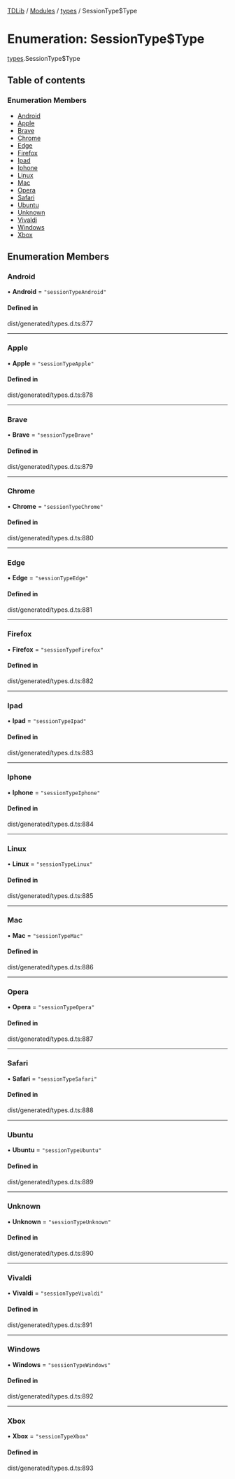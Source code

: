 [TDLib](../README.md) / [Modules](../modules.md) / [types](../modules/types.md) / SessionType$Type

# Enumeration: SessionType$Type

[types](../modules/types.md).SessionType$Type

## Table of contents

### Enumeration Members

- [Android](types.SessionType_Type.md#android)
- [Apple](types.SessionType_Type.md#apple)
- [Brave](types.SessionType_Type.md#brave)
- [Chrome](types.SessionType_Type.md#chrome)
- [Edge](types.SessionType_Type.md#edge)
- [Firefox](types.SessionType_Type.md#firefox)
- [Ipad](types.SessionType_Type.md#ipad)
- [Iphone](types.SessionType_Type.md#iphone)
- [Linux](types.SessionType_Type.md#linux)
- [Mac](types.SessionType_Type.md#mac)
- [Opera](types.SessionType_Type.md#opera)
- [Safari](types.SessionType_Type.md#safari)
- [Ubuntu](types.SessionType_Type.md#ubuntu)
- [Unknown](types.SessionType_Type.md#unknown)
- [Vivaldi](types.SessionType_Type.md#vivaldi)
- [Windows](types.SessionType_Type.md#windows)
- [Xbox](types.SessionType_Type.md#xbox)

## Enumeration Members

### Android

• **Android** = ``"sessionTypeAndroid"``

#### Defined in

dist/generated/types.d.ts:877

___

### Apple

• **Apple** = ``"sessionTypeApple"``

#### Defined in

dist/generated/types.d.ts:878

___

### Brave

• **Brave** = ``"sessionTypeBrave"``

#### Defined in

dist/generated/types.d.ts:879

___

### Chrome

• **Chrome** = ``"sessionTypeChrome"``

#### Defined in

dist/generated/types.d.ts:880

___

### Edge

• **Edge** = ``"sessionTypeEdge"``

#### Defined in

dist/generated/types.d.ts:881

___

### Firefox

• **Firefox** = ``"sessionTypeFirefox"``

#### Defined in

dist/generated/types.d.ts:882

___

### Ipad

• **Ipad** = ``"sessionTypeIpad"``

#### Defined in

dist/generated/types.d.ts:883

___

### Iphone

• **Iphone** = ``"sessionTypeIphone"``

#### Defined in

dist/generated/types.d.ts:884

___

### Linux

• **Linux** = ``"sessionTypeLinux"``

#### Defined in

dist/generated/types.d.ts:885

___

### Mac

• **Mac** = ``"sessionTypeMac"``

#### Defined in

dist/generated/types.d.ts:886

___

### Opera

• **Opera** = ``"sessionTypeOpera"``

#### Defined in

dist/generated/types.d.ts:887

___

### Safari

• **Safari** = ``"sessionTypeSafari"``

#### Defined in

dist/generated/types.d.ts:888

___

### Ubuntu

• **Ubuntu** = ``"sessionTypeUbuntu"``

#### Defined in

dist/generated/types.d.ts:889

___

### Unknown

• **Unknown** = ``"sessionTypeUnknown"``

#### Defined in

dist/generated/types.d.ts:890

___

### Vivaldi

• **Vivaldi** = ``"sessionTypeVivaldi"``

#### Defined in

dist/generated/types.d.ts:891

___

### Windows

• **Windows** = ``"sessionTypeWindows"``

#### Defined in

dist/generated/types.d.ts:892

___

### Xbox

• **Xbox** = ``"sessionTypeXbox"``

#### Defined in

dist/generated/types.d.ts:893
